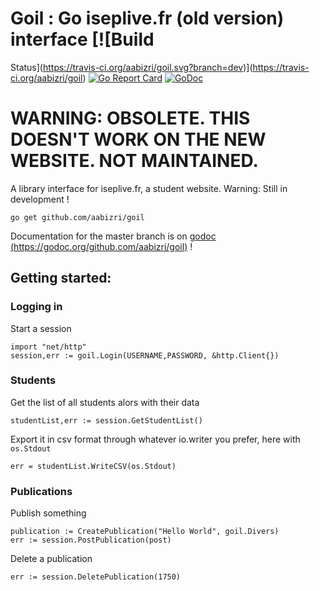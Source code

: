 # Goil : Go iseplive.fr (old version) interface [![Build 
Status](https://travis-ci.org/aabizri/goil.svg?branch=dev)](https://travis-ci.org/aabizri/goil) [![Go Report Card](https://goreportcard.com/badge/github.com/aabizri/goil)](https://goreportcard.com/report/github.com/aabizri/goil) [![GoDoc](https://godoc.org/github.com/aabizri/goil?status.svg)](https://godoc.org/github.com/aabizri/goil)

# WARNING: OBSOLETE. THIS DOESN'T WORK ON THE NEW WEBSITE. NOT MAINTAINED.

A library interface for iseplive.fr, a student website.
Warning: Still in development !

```
go get github.com/aabizri/goil
```

Documentation for the master branch is on [godoc (https://godoc.org/github.com/aabizri/goil)](https://godoc.org/github.com/aabizri/goil) !

## Getting started:

### Logging in

Start a session
```golang
import "net/http"
session,err := goil.Login(USERNAME,PASSWORD, &http.Client{})
```

### Students

Get the list of all students alors with their data 
```golang
studentList,err := session.GetStudentList()
```

Export it in csv format through whatever io.writer you prefer, here with `os.Stdout`
```golang
err = studentList.WriteCSV(os.Stdout)
```

### Publications

Publish something
```golang
publication := CreatePublication("Hello World", goil.Divers)
err := session.PostPublication(post)
```

Delete a publication
```golang
err := session.DeletePublication(1750)
```
